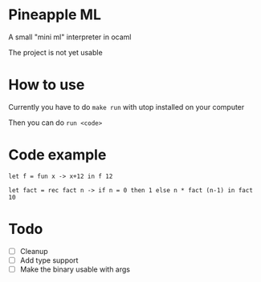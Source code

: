 # Pineapple ML
A small "mini ml" interpreter in ocaml

The project is not yet usable

# How to use
Currently you have to do `make run` with utop installed on your computer

Then you can do `run <code>`

# Code example
`let f = fun x -> x+12 in f 12`

`let fact = rec fact n -> if n = 0 then 1 else n * fact (n-1) in fact 10`

# Todo
- [ ] Cleanup
- [ ] Add type support
- [ ] Make the binary usable with args
